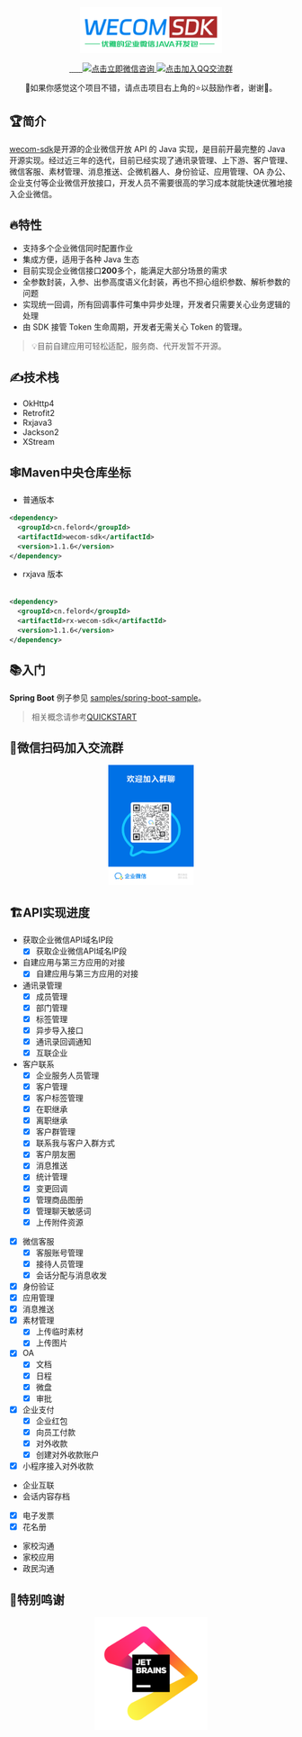 <div align="center" style="margin-bottom: 10px">
    <a target="_blank" href="https://mvnrepository.com/artifact/cn.felord/wecom-sdk">
     	<img src="logo.svg" height="50%" width="50%" alt="wecom-sdk"/>
    </a>
</div>
<p align="center">
    <a target="_blank" href="https://github.com/NotFound403/wecom-sdk/blob/release/LICENSE">
     	<img alt="" src="https://img.shields.io/github/license/NotFound403/wecom-sdk"/>
    </a>
    <a target="_blank" href="https://felord.cn">
     	<img alt="" src="https://img.shields.io/badge/java-8+-red"/>
    </a>   
    <a target="_blank" href="https://github.com/square/retrofit">
     	<img alt="" src="https://img.shields.io/badge/retrofit-2-brightgreen"/>
    </a>   
    <a target="_blank" href="https://mvnrepository.com/artifact/cn.felord/wecom-sdk">
     	<img alt="" src="https://img.shields.io/maven-central/v/cn.felord/wecom-sdk.svg?style=flat-square"/>
    </a>   
    <a target="_blank" href="https://github.com/NotFound403/wecom-sdk">
     	<img alt="" src="https://img.shields.io/github/stars/NotFound403/wecom-sdk?style=social"/>
    </a>    
    <a target="_blank" href="https://gitee.com/felord/wecom-sdk/stargazers">
     	<img alt="" src="https://gitee.com/felord/wecom-sdk/badge/star.svg?theme=white"/>
    </a>    
    <a target="_blank" href="https://work.weixin.qq.com/kfid/kfc9d9d759f27f087e1">
     	<img alt="点击立即微信咨询" src="https://img.shields.io/badge/%E7%82%B9%E5%87%BB-%E5%BE%AE%E4%BF%A1%E5%92%A8%E8%AF%A2-brightgreen"/>
    </a>    
    <a target="_blank" href="http://qm.qq.com/cgi-bin/qm/qr?_wv=1027&k=jteebwBcvUDnEIjP6Kef3HfucjoJtk3h&authKey=%2F6P%2FtQ6TOYDO1iRmtCcqNm4dMOXdqWHQ91cuNt9V3XtDy78orcy8cUlpOhwv3yCG&noverify=0&group_code=4390822">
     	<img alt="点击加入QQ交流群" src="https://img.shields.io/badge/QQ%E4%BA%A4%E6%B5%81%E7%BE%A4-4390822-ff69b4"/>
    </a>
</p>


<p align="center">📢如果你感觉这个项目不错，请点击项目右上角的⭐以鼓励作者，谢谢🎉。</p>

## 🏆简介

[wecom-sdk](https://gitee.com/felord/wecom-sdk)是开源的企业微信开放 API 的 Java 实现，是目前开最完整的 Java
开源实现。经过近三年的迭代，目前已经实现了通讯录管理、上下游、客户管理、微信客服、素材管理、消息推送、企微机器人、身份验证、应用管理、OA
办公、企业支付等企业微信开放接口，开发人员不需要很高的学习成本就能快速优雅地接入企业微信。

## 🔥特性

- 支持多个企业微信同时配置作业
- 集成方便，适用于各种 Java 生态
- 目前实现企业微信接口**200**多个，能满足大部分场景的需求
- 全参数封装，入参、出参高度语义化封装，再也不担心组织参数、解析参数的问题
- 实现统一回调，所有回调事件可集中异步处理，开发者只需要关心业务逻辑的处理
- 由 SDK 接管 Token 生命周期，开发者无需关心 Token 的管理。

> 💡目前自建应用可轻松适配，服务商、代开发暂不开源。

## ✍️技术栈

- OkHttp4
- Retrofit2
- Rxjava3
- Jackson2
- XStream

## 🕸️Maven中央仓库坐标

- 普通版本

```xml
<dependency>
  <groupId>cn.felord</groupId>
  <artifactId>wecom-sdk</artifactId>
  <version>1.1.6</version>
</dependency>
```

- rxjava 版本

```xml

<dependency>
  <groupId>cn.felord</groupId>
  <artifactId>rx-wecom-sdk</artifactId>
  <version>1.1.6</version>
</dependency>
```

## 📚入门

**Spring Boot**
例子参见 [samples/spring-boot-sample](https://gitee.com/felord/wecom-sdk/tree/release/samples/spring-boot-sample)。
> 相关概念请参考[QUICKSTART](QUICKSTART.md)

## 📱微信扫码加入交流群

<div align="center" style="margin-bottom: 10px">
    <img src="contact_me_qr.png" height="30%" width="30%" alt="微信扫码入群"/>
</div>

## 🏗️API实现进度

- 获取企业微信API域名IP段
  - [x] 获取企业微信API域名IP段
- 自建应用与第三方应用的对接
  - [x] 自建应用与第三方应用的对接
- 通讯录管理
  - [x] 成员管理
  - [x] 部门管理
  - [x] 标签管理
  - [x] 异步导入接口
  - [x] 通讯录回调通知
  - [x] 互联企业
- 客户联系
  - [x] 企业服务人员管理
  - [x] 客户管理
  - [x] 客户标签管理
  - [x] 在职继承
  - [x] 离职继承
  - [x] 客户群管理
  - [x] 联系我与客户入群方式
  - [x] 客户朋友圈
  - [x] 消息推送
  - [x] 统计管理
  - [x] 变更回调
  - [x] 管理商品图册
  - [x] 管理聊天敏感词
  - [x] 上传附件资源
- [x] 微信客服
  - [x] 客服账号管理
  - [x] 接待人员管理
  - [x] 会话分配与消息收发
- [x] 身份验证
- [x] 应用管理
- [x] 消息推送
- [x] 素材管理
  - [x] 上传临时素材
  - [x] 上传图片
- [x] OA
  - [x] 文档
  - [x] 日程
  - [x] 微盘
  - [x] 审批
- [x] 企业支付
  - [x] 企业红包
  - [x] 向员工付款
  - [x] 对外收款
  - [x] 创建对外收款账户
- [x] 小程序接入对外收款
- 企业互联
- 会话内容存档
- [x] 电子发票
- [x] 花名册
- 家校沟通
- 家校应用
- 政民沟通

## 🎉特别鸣谢

<div align="center" style="margin-bottom: 10px">
    <a target="_blank" href="https://www.jetbrains.com/">
     	<img src="jb_beam.png" height="200" width="200" alt="jetbrains"/>
    </a>
</div>

